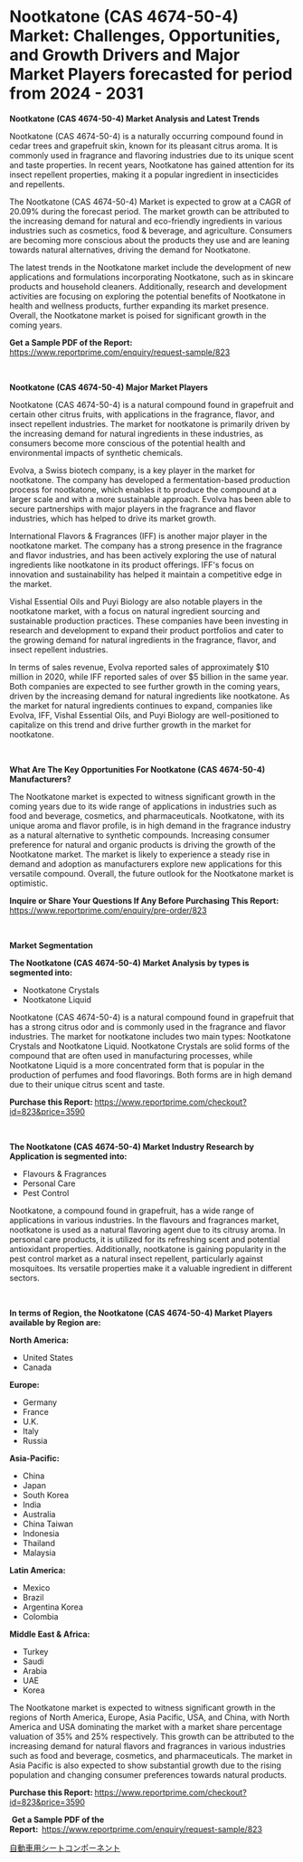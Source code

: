 <p><h1>Nootkatone (CAS 4674-50-4) Market: Challenges, Opportunities, and Growth Drivers and Major Market Players forecasted for period from 2024 - 2031</h1></p><p><strong>Nootkatone (CAS 4674-50-4) Market Analysis and Latest Trends</strong></p>
<p><p>Nootkatone (CAS 4674-50-4) is a naturally occurring compound found in cedar trees and grapefruit skin, known for its pleasant citrus aroma. It is commonly used in fragrance and flavoring industries due to its unique scent and taste properties. In recent years, Nootkatone has gained attention for its insect repellent properties, making it a popular ingredient in insecticides and repellents.</p><p>The Nootkatone (CAS 4674-50-4) Market is expected to grow at a CAGR of 20.09% during the forecast period. The market growth can be attributed to the increasing demand for natural and eco-friendly ingredients in various industries such as cosmetics, food & beverage, and agriculture. Consumers are becoming more conscious about the products they use and are leaning towards natural alternatives, driving the demand for Nootkatone.</p><p>The latest trends in the Nootkatone market include the development of new applications and formulations incorporating Nootkatone, such as in skincare products and household cleaners. Additionally, research and development activities are focusing on exploring the potential benefits of Nootkatone in health and wellness products, further expanding its market presence. Overall, the Nootkatone market is poised for significant growth in the coming years.</p></p>
<p><strong>Get a Sample PDF of the Report:&nbsp;</strong> <a href="https://www.reportprime.com/enquiry/request-sample/823">https://www.reportprime.com/enquiry/request-sample/823</a></p>
<p>&nbsp;</p>
<p><strong>Nootkatone (CAS 4674-50-4) Major Market Players</strong></p>
<p><p>Nootkatone (CAS 4674-50-4) is a natural compound found in grapefruit and certain other citrus fruits, with applications in the fragrance, flavor, and insect repellent industries. The market for nootkatone is primarily driven by the increasing demand for natural ingredients in these industries, as consumers become more conscious of the potential health and environmental impacts of synthetic chemicals.</p><p>Evolva, a Swiss biotech company, is a key player in the market for nootkatone. The company has developed a fermentation-based production process for nootkatone, which enables it to produce the compound at a larger scale and with a more sustainable approach. Evolva has been able to secure partnerships with major players in the fragrance and flavor industries, which has helped to drive its market growth.</p><p>International Flavors & Fragrances (IFF) is another major player in the nootkatone market. The company has a strong presence in the fragrance and flavor industries, and has been actively exploring the use of natural ingredients like nootkatone in its product offerings. IFF's focus on innovation and sustainability has helped it maintain a competitive edge in the market.</p><p>Vishal Essential Oils and Puyi Biology are also notable players in the nootkatone market, with a focus on natural ingredient sourcing and sustainable production practices. These companies have been investing in research and development to expand their product portfolios and cater to the growing demand for natural ingredients in the fragrance, flavor, and insect repellent industries.</p><p>In terms of sales revenue, Evolva reported sales of approximately $10 million in 2020, while IFF reported sales of over $5 billion in the same year. Both companies are expected to see further growth in the coming years, driven by the increasing demand for natural ingredients like nootkatone. As the market for natural ingredients continues to expand, companies like Evolva, IFF, Vishal Essential Oils, and Puyi Biology are well-positioned to capitalize on this trend and drive further growth in the market for nootkatone.</p></p>
<p>&nbsp;</p>
<p><strong>What Are The Key Opportunities For Nootkatone (CAS 4674-50-4) Manufacturers?</strong></p>
<p><p>The Nootkatone market is expected to witness significant growth in the coming years due to its wide range of applications in industries such as food and beverage, cosmetics, and pharmaceuticals. Nootkatone, with its unique aroma and flavor profile, is in high demand in the fragrance industry as a natural alternative to synthetic compounds. Increasing consumer preference for natural and organic products is driving the growth of the Nootkatone market. The market is likely to experience a steady rise in demand and adoption as manufacturers explore new applications for this versatile compound. Overall, the future outlook for the Nootkatone market is optimistic.</p></p>
<p><strong>Inquire or Share Your Questions If Any Before Purchasing This Report:</strong> <a href="https://www.reportprime.com/enquiry/pre-order/823">https://www.reportprime.com/enquiry/pre-order/823</a></p>
<p>&nbsp;</p>
<p><strong>Market Segmentation</strong></p>
<p><strong>The Nootkatone (CAS 4674-50-4) Market Analysis by types is segmented into:</strong></p>
<p><ul><li>Nootkatone Crystals</li><li>Nootkatone Liquid</li></ul></p>
<p><p>Nootkatone (CAS 4674-50-4) is a natural compound found in grapefruit that has a strong citrus odor and is commonly used in the fragrance and flavor industries. The market for nootkatone includes two main types: Nootkatone Crystals and Nootkatone Liquid. Nootkatone Crystals are solid forms of the compound that are often used in manufacturing processes, while Nootkatone Liquid is a more concentrated form that is popular in the production of perfumes and food flavorings. Both forms are in high demand due to their unique citrus scent and taste.</p></p>
<p><strong>Purchase this Report:&nbsp;</strong><a href="https://www.reportprime.com/checkout?id=823&price=3590">https://www.reportprime.com/checkout?id=823&price=3590</a></p>
<p>&nbsp;</p>
<p><strong>The Nootkatone (CAS 4674-50-4) Market Industry Research by Application is segmented into:</strong></p>
<p><ul><li>Flavours & Fragrances</li><li>Personal Care</li><li>Pest Control</li></ul></p>
<p><p>Nootkatone, a compound found in grapefruit, has a wide range of applications in various industries. In the flavours and fragrances market, nootkatone is used as a natural flavoring agent due to its citrusy aroma. In personal care products, it is utilized for its refreshing scent and potential antioxidant properties. Additionally, nootkatone is gaining popularity in the pest control market as a natural insect repellent, particularly against mosquitoes. Its versatile properties make it a valuable ingredient in different sectors.</p></p>
<p>&nbsp;</p>
<p><strong>In terms of Region, the Nootkatone (CAS 4674-50-4) Market Players available by Region are:</strong></p>
<p>
    <p> <strong> North America: </strong>
        <ul>
            <li>United States</li>
            <li>Canada</li>
        </ul>
        </p> 
    <p> <strong> Europe: </strong>
        <ul>
            <li>Germany</li>
            <li>France</li>
            <li>U.K.</li>
            <li>Italy</li>
            <li>Russia</li>
        </ul>
        </p> 
    <p> <strong> Asia-Pacific: </strong>
        <ul>
            <li>China</li>
            <li>Japan</li>
            <li>South Korea</li>
            <li>India</li>
            <li>Australia</li>
            <li>China Taiwan</li>
            <li>Indonesia</li>
            <li>Thailand</li>
            <li>Malaysia</li>
        </ul>
        </p> 
    <p> <strong> Latin America: </strong>
        <ul>
            <li>Mexico</li>
            <li>Brazil</li>
            <li>Argentina Korea</li>
            <li>Colombia</li>
        </ul>
        </p> 
    <p> <strong> Middle East & Africa: </strong>
        <ul>
            <li>Turkey</li>
            <li>Saudi</li>
            <li>Arabia</li>
            <li>UAE</li>
            <li>Korea</li>
        </ul>
    </p>
    </p>
<p><p>The Nootkatone market is expected to witness significant growth in the regions of North America, Europe, Asia Pacific, USA, and China, with North America and USA dominating the market with a market share percentage valuation of 35% and 25% respectively. This growth can be attributed to the increasing demand for natural flavors and fragrances in various industries such as food and beverage, cosmetics, and pharmaceuticals. The market in Asia Pacific is also expected to show substantial growth due to the rising population and changing consumer preferences towards natural products.</p></p>
<p><strong>Purchase this Report: </strong><a href="https://www.reportprime.com/checkout?id=823&price=3590">https://www.reportprime.com/checkout?id=823&price=3590</a></p>
<p>&nbsp;<strong>Get a Sample PDF of the Report:&nbsp;&nbsp;</strong><a href="https://www.reportprime.com/enquiry/request-sample/823">https://www.reportprime.com/enquiry/request-sample/823</a></p>
<p><strong></strong></p>
<p><p><a href="https://github.com/mohamedbakry57/Market-Research-Report-List-3/blob/main/18199332648.md">自動車用シートコンポーネント</a></p></p>